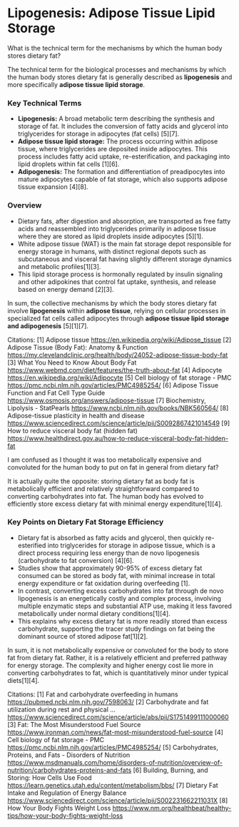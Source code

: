 # Lipogenesis: Adipose Tissue Lipid Storage #

What is the technical term for the mechanisms by which the human body stores dietary fat?

The technical term for the biological processes and mechanisms by which the human body stores dietary fat is generally described as **lipogenesis** and more specifically **adipose tissue lipid storage**.

### Key Technical Terms
- **Lipogenesis:** A broad metabolic term describing the synthesis and storage of fat. It includes the conversion of fatty acids and glycerol into triglycerides for storage in adipocytes (fat cells) [5][7].
- **Adipose tissue lipid storage:** The process occurring within adipose tissue, where triglycerides are deposited inside adipocytes. This process includes fatty acid uptake, re-esterification, and packaging into lipid droplets within fat cells [1][6].
- **Adipogenesis:** The formation and differentiation of preadipocytes into mature adipocytes capable of fat storage, which also supports adipose tissue expansion [4][8].

### Overview
- Dietary fats, after digestion and absorption, are transported as free fatty acids and reassembled into triglycerides primarily in adipose tissue where they are stored as lipid droplets inside adipocytes [5][1].
- White adipose tissue (WAT) is the main fat storage depot responsible for energy storage in humans, with distinct regional depots such as subcutaneous and visceral fat having slightly different storage dynamics and metabolic profiles[1][3].
- This lipid storage process is hormonally regulated by insulin signaling and other adipokines that control fat uptake, synthesis, and release based on energy demand [2][3].

In sum, the collective mechanisms by which the body stores dietary fat involve **lipogenesis** within **adipose tissue**, relying on cellular processes in specialized fat cells called adipocytes through **adipose tissue lipid storage and adipogenesis** [5][1][7].

Citations:
[1] Adipose tissue https://en.wikipedia.org/wiki/Adipose_tissue
[2] Adipose Tissue (Body Fat): Anatomy & Function https://my.clevelandclinic.org/health/body/24052-adipose-tissue-body-fat
[3] What You Need to Know About Body Fat https://www.webmd.com/diet/features/the-truth-about-fat
[4] Adipocyte https://en.wikipedia.org/wiki/Adipocyte
[5] Cell biology of fat storage - PMC https://pmc.ncbi.nlm.nih.gov/articles/PMC4985254/
[6] Adipose Tissue Function and Fat Cell Type Guide https://www.osmosis.org/answers/adipose-tissue
[7] Biochemistry, Lipolysis - StatPearls https://www.ncbi.nlm.nih.gov/books/NBK560564/
[8] Adipose-tissue plasticity in health and disease https://www.sciencedirect.com/science/article/pii/S0092867421014549
[9] How to reduce visceral body fat (hidden fat) https://www.healthdirect.gov.au/how-to-reduce-visceral-body-fat-hidden-fat




I am confused as I thought it was too metabolically expensive and convoluted for the human body to put on fat in general from dietary fat?

It is actually quite the opposite: storing dietary fat as body fat is metabolically efficient and relatively straightforward compared to converting carbohydrates into fat. The human body has evolved to efficiently store excess dietary fat with minimal energy expenditure[1][4].

### Key Points on Dietary Fat Storage Efficiency
- Dietary fat is absorbed as fatty acids and glycerol, then quickly re-esterified into triglycerides for storage in adipose tissue, which is a direct process requiring less energy than de novo lipogenesis (carbohydrate to fat conversion) [4][6].
- Studies show that approximately 90-95% of excess dietary fat consumed can be stored as body fat, with minimal increase in total energy expenditure or fat oxidation during overfeeding [1].
- In contrast, converting excess carbohydrates into fat through de novo lipogenesis is an energetically costly and complex process, involving multiple enzymatic steps and substantial ATP use, making it less favored metabolically under normal dietary conditions[1][4].
- This explains why excess dietary fat is more readily stored than excess carbohydrate, supporting the tracer study findings on fat being the dominant source of stored adipose fat[1][2].

In sum, it is not metabolically expensive or convoluted for the body to store fat from dietary fat. Rather, it is a relatively efficient and preferred pathway for energy storage. The complexity and higher energy cost lie more in converting carbohydrates to fat, which is quantitatively minor under typical diets[1][4].

Citations:
[1] Fat and carbohydrate overfeeding in humans https://pubmed.ncbi.nlm.nih.gov/7598063/
[2] Carbohydrate and fat utilization during rest and physical ... https://www.sciencedirect.com/science/article/abs/pii/S1751499111000060
[3] Fat: The Most Misunderstood Fuel Source https://www.ironman.com/news/fat-most-misunderstood-fuel-source
[4] Cell biology of fat storage - PMC https://pmc.ncbi.nlm.nih.gov/articles/PMC4985254/
[5] Carbohydrates, Proteins, and Fats - Disorders of Nutrition https://www.msdmanuals.com/home/disorders-of-nutrition/overview-of-nutrition/carbohydrates-proteins-and-fats
[6] Building, Burning, and Storing: How Cells Use Food https://learn.genetics.utah.edu/content/metabolism/bbs/
[7] Dietary Fat Intake and Regulation of Energy Balance https://www.sciencedirect.com/science/article/pii/S002231662211031X
[8] How Your Body Fights Weight Loss https://www.nm.org/healthbeat/healthy-tips/how-your-body-fights-weight-loss
